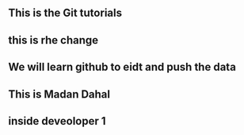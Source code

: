 ## This is the Git tutorials 

## this is rhe change

## We will learn github to eidt and push the data


## This is Madan Dahal

## inside deveoloper 1

